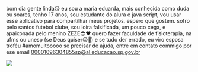 bom dia gente linda😘
eu sou a maria eduarda, mais conhecida como duda ou soares, tenho 17 anos, sou estudante do alura e java script, vou usar esse aplicativo para compartilhar meus projetos, espero que gostem. 
sofro pelo santos futebol clube, sou loira falsificada, um pouco cega, e apaixonada pelo menino ZEZE😎❤
quero fazer faculdade de fisioterapia, na ufms ou unesp (se Deus quiser😉🙏) e se tudo der errado, eu viro esposa troféu #amomuitooooo
se precisar de ajuda, entre em contato commigo por ese email 00001096304855sp@al.educacao.sp.gov.br

![](https://media1.tenor.com/m/QtIquDDxQZMAAAAd/santos-santos-fc.gif)
